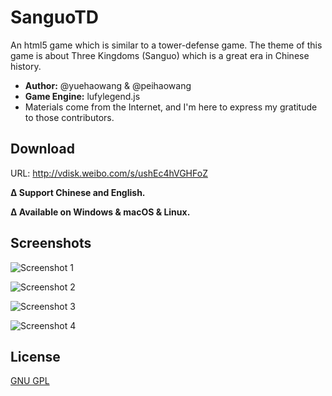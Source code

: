 # SanguoTD
An html5 game which is similar to a tower-defense game. The theme of this game is about Three Kingdoms (Sanguo) which is a great era in Chinese history.

- **Author:** @yuehaowang & @peihaowang
- **Game Engine:** lufylegend.js
- Materials come from the Internet, and I'm here to express my gratitude to those contributors.

## Download
URL: http://vdisk.weibo.com/s/ushEc4hVGHFoZ

**∆ Support Chinese and English.**

**∆ Available on Windows & macOS & Linux.**

## Screenshots

![Screenshot 1](http://yuehaowang.github.io/images/demo/sanguo_td1.png)

![Screenshot 2](http://yuehaowang.github.io/images/demo/sanguo_td2.png)

![Screenshot 3](http://yuehaowang.github.io/images/demo/sanguo_td3.png)

![Screenshot 4](http://yuehaowang.github.io/images/demo/sanguo_td4.png)

## License

[GNU GPL](https://en.wikipedia.org/wiki/GNU_General_Public_License)

